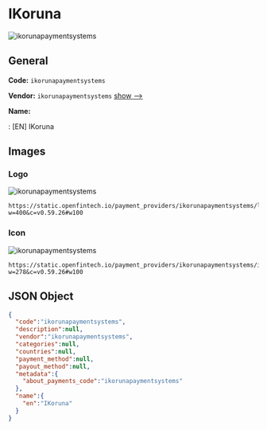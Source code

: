 
# IKoruna 
![ikorunapaymentsystems](https://static.openfintech.io/payment_providers/ikorunapaymentsystems/logo.png?w=400&c=v0.59.26#w100)  

## General 
 
**Code:** `ikorunapaymentsystems` 
 
**Vendor:** `ikorunapaymentsystems` [show -->](/vendors/ikorunapaymentsystems/) 
 
**Name:** 
 
:	[EN] IKoruna 
 

## Images 

### Logo 
 
![ikorunapaymentsystems](https://static.openfintech.io/payment_providers/ikorunapaymentsystems/logo.png?w=400&c=v0.59.26#w100)  

```
https://static.openfintech.io/payment_providers/ikorunapaymentsystems/logo.png?w=400&c=v0.59.26#w100
```  

### Icon 
 
![ikorunapaymentsystems](https://static.openfintech.io/payment_providers/ikorunapaymentsystems/icon.png?w=278&c=v0.59.26#w100)  

```
https://static.openfintech.io/payment_providers/ikorunapaymentsystems/icon.png?w=278&c=v0.59.26#w100
```  

## JSON Object 

```json
{
  "code":"ikorunapaymentsystems",
  "description":null,
  "vendor":"ikorunapaymentsystems",
  "categories":null,
  "countries":null,
  "payment_method":null,
  "payout_method":null,
  "metadata":{
    "about_payments_code":"ikorunapaymentsystems"
  },
  "name":{
    "en":"IKoruna"
  }
}
```  
